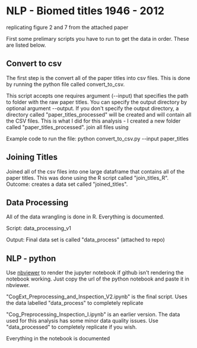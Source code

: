 # NLP - Biomed titles 1946 - 2012 

replicating figure 2 and 7 from the attached paper

First some prelimary scripts you have to run to get the data in order. These are listed below.

## Convert to csv
The first step is the convert all of the paper titles into csv files. This is done by running the python file called convert_to_csv.

This script accepts one requires argument (--input) that specifies the path to folder with the raw paper titles. You can specify the output directory by optional argument --output. If you don't specify the output directory, a directory called "paper_titles_processed" will be created and will contain all the CSV files. This is what I did for this analysis - I created a new folder called "paper_titles_processed".
join all files using 

Example code to run the file: python convert_to_csv.py --input paper_titles 

## Joining Titles

Joined all of the csv files into one large dataframe that contains all of the paper titles. This was done using the R script called "join_titles_R". Outcome: creates a data set called "joined_titles".

## Data Processing

All of the data wrangling is done in R. Everything is documented.

Script: data_processing_v1

Output: Final data set is called "data_process" (attached to repo)

## NLP - python

Use [nbviewer](https://nbviewer.jupyter.org/) to render the jupyter notebook if github isn't rendering the notebook working. Just copy the url of the python notebook and paste it in nbviewer.

"CogExt_Preprocessing_and_Inspection_V2.ipynb" is the final script. Uses the data labelled "data_process" to completely replicate

"Cog_Preprocessing_Inspection_I.ipynb" is an earlier version. The data used for this analysis has some minor data quality issues. Use "data_processed" to completely replicate if you wish.

Everything in the notebook is documented
